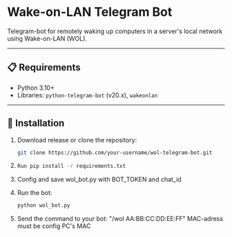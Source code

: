 # Wake-on-LAN Telegram Bot  

Telegram-bot for remotely waking up computers in a server's local network using Wake-on-LAN (WOL).  

---

## 📋 Requirements  
- Python 3.10+  
- Libraries: `python-telegram-bot` (v20.x), `wakeonlan`  

---

## 🚀 Installation  
1. Download release or clone the repository:
   ```bash
   git clone https://github.com/your-username/wol-telegram-bot.git
3. 
   ```bash  
   Run pip install -r requirements.txt

4. Config and save wol_bot.py with BOT_TOKEN and chat_id

3. Run the bot:
   ```bash
   python wol_bot.py

4. Send the command to your bot:
"/wol AA:BB:CC:DD:EE:FF"
MAC-adress must be config PC's MAC
